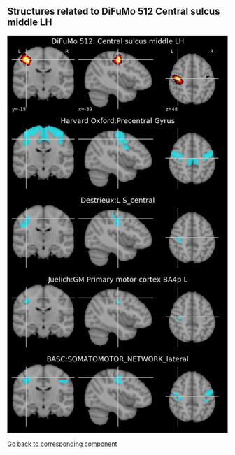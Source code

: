 


## Structures related to DiFuMo 512 Central sulcus middle LH

![306](306.jpg "Structures related to DiFuMo 512 Central sulcus middle LH")

[Go back to corresponding component](https://parietal-inria.github.io/DiFuMo/512/html/306.html)